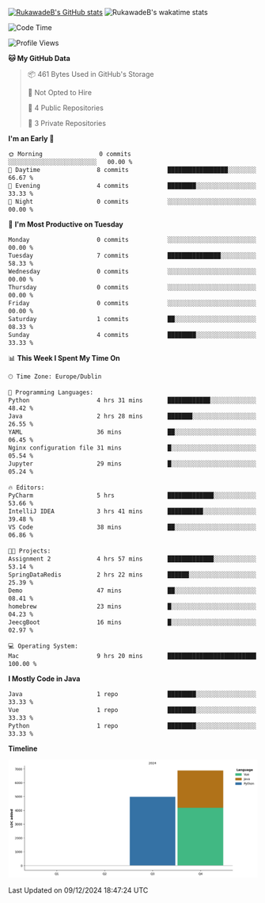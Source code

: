 
[![RukawadeB's GitHub stats](https://github-readme-stats.vercel.app/api?username=RukawadeB&hide=prs&show_icons=true&theme=omni)](https://github.com/anuraghazra/github-readme-stats)
![RukawadeB's wakatime stats](https://github-readme-stats.vercel.app/api/wakatime?username=RukawadeB)

<!--START_SECTION:waka-->
![Code Time](http://img.shields.io/badge/Code%20Time-170%20hrs%2036%20mins-blue)

![Profile Views](http://img.shields.io/badge/Profile%20Views-41-blue)

**🐱 My GitHub Data** 

> 📦 461 Bytes Used in GitHub's Storage 
 > 
> 🚫 Not Opted to Hire
 > 
> 📜 4 Public Repositories 
 > 
> 🔑 3 Private Repositories 
 > 
**I'm an Early 🐤** 

```text
🌞 Morning                0 commits           ░░░░░░░░░░░░░░░░░░░░░░░░░   00.00 % 
🌆 Daytime                8 commits           █████████████████░░░░░░░░   66.67 % 
🌃 Evening                4 commits           ████████░░░░░░░░░░░░░░░░░   33.33 % 
🌙 Night                  0 commits           ░░░░░░░░░░░░░░░░░░░░░░░░░   00.00 % 
```
📅 **I'm Most Productive on Tuesday** 

```text
Monday                   0 commits           ░░░░░░░░░░░░░░░░░░░░░░░░░   00.00 % 
Tuesday                  7 commits           ███████████████░░░░░░░░░░   58.33 % 
Wednesday                0 commits           ░░░░░░░░░░░░░░░░░░░░░░░░░   00.00 % 
Thursday                 0 commits           ░░░░░░░░░░░░░░░░░░░░░░░░░   00.00 % 
Friday                   0 commits           ░░░░░░░░░░░░░░░░░░░░░░░░░   00.00 % 
Saturday                 1 commits           ██░░░░░░░░░░░░░░░░░░░░░░░   08.33 % 
Sunday                   4 commits           ████████░░░░░░░░░░░░░░░░░   33.33 % 
```


📊 **This Week I Spent My Time On** 

```text
🕑︎ Time Zone: Europe/Dublin

💬 Programming Languages: 
Python                   4 hrs 31 mins       ████████████░░░░░░░░░░░░░   48.42 % 
Java                     2 hrs 28 mins       ███████░░░░░░░░░░░░░░░░░░   26.55 % 
YAML                     36 mins             ██░░░░░░░░░░░░░░░░░░░░░░░   06.45 % 
Nginx configuration file 31 mins             █░░░░░░░░░░░░░░░░░░░░░░░░   05.54 % 
Jupyter                  29 mins             █░░░░░░░░░░░░░░░░░░░░░░░░   05.24 % 

🔥 Editors: 
PyCharm                  5 hrs               █████████████░░░░░░░░░░░░   53.66 % 
IntelliJ IDEA            3 hrs 41 mins       ██████████░░░░░░░░░░░░░░░   39.48 % 
VS Code                  38 mins             ██░░░░░░░░░░░░░░░░░░░░░░░   06.86 % 

🐱‍💻 Projects: 
Assignment 2             4 hrs 57 mins       █████████████░░░░░░░░░░░░   53.14 % 
SpringDataRedis          2 hrs 22 mins       ██████░░░░░░░░░░░░░░░░░░░   25.39 % 
Demo                     47 mins             ██░░░░░░░░░░░░░░░░░░░░░░░   08.41 % 
homebrew                 23 mins             █░░░░░░░░░░░░░░░░░░░░░░░░   04.23 % 
JeecgBoot                16 mins             █░░░░░░░░░░░░░░░░░░░░░░░░   02.97 % 

💻 Operating System: 
Mac                      9 hrs 20 mins       █████████████████████████   100.00 % 
```

**I Mostly Code in Java** 

```text
Java                     1 repo              ████████░░░░░░░░░░░░░░░░░   33.33 % 
Vue                      1 repo              ████████░░░░░░░░░░░░░░░░░   33.33 % 
Python                   1 repo              ████████░░░░░░░░░░░░░░░░░   33.33 % 
```



**Timeline**

![Lines of Code chart](https://raw.githubusercontent.com/RukawadeB/RukawadeB/main/assets/bar_graph.png)


 Last Updated on 09/12/2024 18:47:24 UTC
<!--END_SECTION:waka-->



